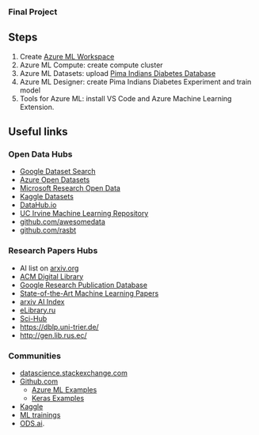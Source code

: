 
### Final Project

## Steps

1. Create [Azure ML Workspace](https://portal.azure.com/#create/Microsoft.MachineLearningServices)
1. Azure ML Compute: create compute cluster
1. Azure ML Datasets: upload [Pima Indians Diabetes Database](https://www.kaggle.com/uciml/pima-indians-diabetes-database)
1. Azure ML Designer: create Pima Indians Diabetes Experiment and train model
1. Tools for Azure ML: install VS Code and Azure Machine Learning Extension.


## Useful links

### Open Data Hubs

- [Google Dataset Search](https://datasetsearch.research.google.com/)
- [Azure Open Datasets](https://azure.microsoft.com/services/open-datasets/catalog/)
- [Microsoft Research Open Data](https://msropendata.com/)
- [Kaggle Datasets](https://www.kaggle.com/datasets)
- [DataHub.io](https://datahub.io/collections)
- [UC Irvine Machine Learning Repository](https://archive.ics.uci.edu/ml/index.php)
- [github.com/awesomedata](https://github.com/awesomedata/awesome-public-datasets)
- [github.com/rasbt](https://github.com/rasbt/pattern_classification/blob/master/resources/dataset_collections.md)

### Research Papers Hubs

- AI list on [arxiv.org](https://arxiv.org/list/cs.AI/recent)
- [ACM Digital Library](https://dl.acm.org/)
- [Google Research Publication Database](https://research.google/pubs/)
- [State-of-the-Art Machine Learning Papers](https://paperswithcode.com/sota)
- [arxiv AI Index](https://arxiv.aiindex.org/search)
- [eLibrary.ru](https://www.elibrary.ru/defaultx.asp)
- [Sci-Hub](https://sci-hub.tw/)
- https://dblp.uni-trier.de/
- http://gen.lib.rus.ec/

### Communities

- [datascience.stackexchange.com](https://datascience.stackexchange.com/)
- [Github.com](https://github.com/)
  - [Azure ML Examples](https://github.com/Azure/MachineLearningNotebooks)
  - [Keras Examples](https://github.com/keras-team/keras/tree/master/examples)
- [Kaggle](https://www.kaggle.com/)
- [ML trainings](https://mltrainings.ru/)
- [ODS.ai](https://ods.ai/).
